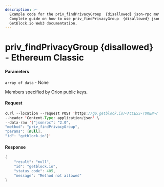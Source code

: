 ```yaml
---
description: >-
  Example code for the priv_findPrivacyGroup  {disallowed} json-rpc method.
  Сomplete guide on how to use priv_findPrivacyGroup  {disallowed} json-rpc in
  GetBlock.io Web3 documentation.
---
```


# priv\_findPrivacyGroup {disallowed} - Ethereum Classic

#### Parameters

`array of data` - None

Members specified by Orion public keys.

#### Request

```java
curl --location --request POST 'https://go.getblock.io/<ACCESS-TOKEN>/' \
--header 'Content-Type: application/json' \ 
--data-raw '{"jsonrpc": "2.0",
"method": "priv_findPrivacyGroup",
"params": [null],
"id": "getblock.io"}'
```

#### Response

```java
{
    "result": "null",
    "id": "getblock.io",
    "status_code": 405,
    "message": "Method not allowed"
}
```
